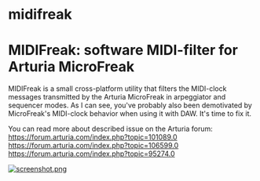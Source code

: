 # midifreak
# MIDIFreak: software MIDI-filter for Arturia MicroFreak 

MIDIFreak is a small cross-platform utility that filters the MIDI-clock messages transmitted by the Arturia MicroFreak in arpeggiator and sequencer modes. As I can see, you've probably also been demotivated by MicroFreak's MIDI-clock behavior when using it with DAW. It's time to fix it.

You can read more about described issue on the Arturia forum:
https://forum.arturia.com/index.php?topic=101089.0
https://forum.arturia.com/index.php?topic=106599.0
https://forum.arturia.com/index.php?topic=95274.0

[![screenshot.png](https://i.postimg.cc/W1J8gpCT/screenshot.png)](https://postimg.cc/RW4wzmvD)
